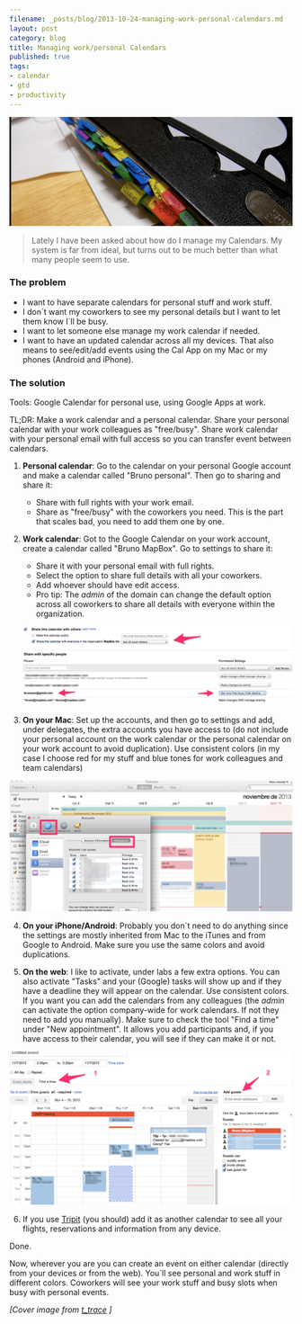 ```yaml
---
filename: _posts/blog/2013-10-24-managing-work-personal-calendars.md
layout: post
category: blog
title: Managing work/personal Calendars
published: true
tags:
- calendar
- gtd
- productivity
---
```


![](/images/cal-cover.png)

> Lately I have been asked about how do I manage my Calendars. My system is far from ideal, but turns out to be much better than what many people seem to use.

### The problem

* I want to have separate calendars for personal stuff and work stuff.
* I don´t want my coworkers to see my personal details but I want to let them know
I´ll be busy.
* I want to let someone else manage my work calendar if needed.
* I want to have an updated calendar across all my devices. That also means to see/edit/add events using the Cal App on my Mac or my phones (Android and iPhone).


### The solution

Tools: Google Calendar for personal use, using Google Apps at work.

TL;DR: Make a work calendar and a personal calendar. Share your personal
calendar with your work colleagues as "free/busy". Share work calendar with
your personal email with full access so you can transfer event between calendars.

<!--more-->

1. **Personal calendar**: Go to the calendar on your personal Google
   account and make a calendar called "Bruno personal". Then go to sharing and share it:
    * Share with full rights with your work email.
    * Share as "free/busy" with the coworkers you need. This is the part
      that scales bad, you need to add them one by one.
2. **Work calendar**: Got to the Google Calendar on your work account,
   create a calendar called "Bruno MapBox". Go to settings to share it:
    * Share it with your personal email with full rights.
    * Select the option to share full details with all your coworkers.
    * Add whoever should have edit access.
    * Pro tip: The *admin* of the domain can change the default option across all coworkers to share all details with everyone within the organization.

    ![](/images/cal-share.png)

3. **On your Mac**: Set up the accounts, and then go to settings and add, under delegates, the extra accounts you have access to (do not include your personal account on the work calendar or the personal calendar on your work account to avoid duplication). Use consistent colors (in my case I choose red for my stuff and blue tones for work colleagues and team calendars)

  ![](/images/cal-mac-app.png)

4. **On your iPhone/Android**: Probably you don´t need to do anything since the settings are mostly inherited from Mac to the iTunes and from Google to Android. Make sure you use the same colors and avoid duplications.

5. **On the web**: I like to activate, under labs a few extra options. You can also activate "Tasks" and your (Google) tasks will show up and if they have a deadline they will appear on the calendar. Use consistent colors. If you want you can add the calendars from any colleagues (the *admin* can activate the option company-wide for work calendars. If not they need to add you manually). Make sure to check the tool "Find a time" under "New appointment". It allows you add participants and, if you have access to their calendar, you will see if they can make it or not.

  ![](/images/cal-find-time.png)

6. If you use [Tripit](http://www.tripit.com) (you should) add it as another calendar to see all your flights, reservations and information from any device.

Done.

Now, wherever you are you can create an event on either calendar
(directly from your devices or from the web). You´ll see personal and
work stuff in different colors. Coworkers will see your work stuff and busy slots when busy with personal events.

*[Cover image from [t_trace](http://www.flickr.com/photos/t_trace/282176246/) ]*
